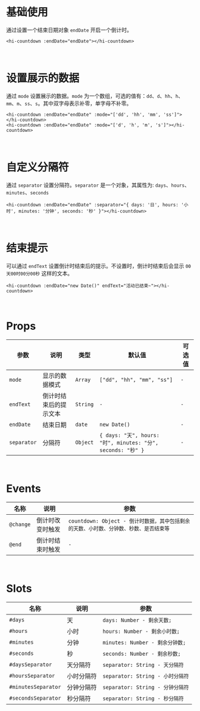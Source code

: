 # 基础使用

通过设置一个结束日期对象 `endDate` 开启一个倒计时。

```vue
<hi-countdown :endDate="endDate"></hi-countdown>
```

<br/>

# 设置展示的数据

通过 `mode` 设置展示的数据。`mode` 为一个数组，可选的值有：`dd`、`d`、`hh`、`h`、`mm`、`m`、`ss`、`s`。其中双字母表示补零，单字母不补零。

```vue
<hi-countdown :endDate="endDate" :mode="['dd', 'hh', 'mm', 'ss']"></hi-countdown>
<hi-countdown :endDate="endDate" :mode="['d', 'h', 'm', 's']"></hi-countdown>
```

<br/>

# 自定义分隔符

通过 `separator` 设置分隔符。`separator` 是一个对象，其属性为: `days`、`hours`、`minutes`、`seconds`

```vue
<hi-countdown :endDate="endDate" :separator="{ days: '日', hours: '小时', minutes: '分钟', seconds: '秒' }"></hi-countdown>
```

<br/>

# 结束提示

可以通过 `endText` 设置倒计时结束后的提示。不设置时，倒计时结束后会显示 `00天00时00分00秒` 这样的文本。

```vue
<hi-countdown :endDate="new Date()" endText="活动已结束~"></hi-countdown>
```

<br/>

# Props

| 参数        | 说明                   | 类型     | 默认值                                                      | 可选值 |
| ----------- | ---------------------- | -------- | ----------------------------------------------------------- | ------ |
| `mode`      | 显示的数据模式         | `Array`  | `["dd", "hh", "mm", "ss"]`                                  | `-`    |
| `endText`   | 倒计时结束后的提示文本 | `String` | `-`                                                         | `-`    |
| `endDate`   | 结束日期               | `date`   | `new Date()`                                                | `-`    |
| `separator` | 分隔符                 | `Object` | `{ days: "天", hours: "时", minutes: "分", seconds: "秒" }` | `-`    |

<br/>

# Events

| 名称      | 说明             | 参数                                                                                   |
| --------- | ---------------- | -------------------------------------------------------------------------------------- |
| `@change` | 倒计时改变时触发 | `countdown: Object - 倒计时数据，其中包括剩余的天数、小时数、分钟数、秒数、是否结束等` |
| `@end`    | 倒计时结束时触发 | `-`                                                                                    |

<br/>

# Slots

| 名称                | 说明       | 参数                             |
| ------------------- | ---------- | -------------------------------- |
| `#days`             | 天         | `days: Number - 剩余天数;`       |
| `#hours`            | 小时       | `hours: Number - 剩余小时数;`    |
| `#minutes`          | 分钟       | `minutes: Number - 剩余分钟数;`  |
| `#seconds`          | 秒         | `seconds: Number - 剩余秒数;`    |
| `#daysSeparator`    | 天分隔符   | `separator: String - 天分隔符`   |
| `#hoursSeparator`   | 小时分隔符 | `separator: String - 小时分隔符` |
| `#minutesSeparator` | 分钟分隔符 | `separator: String - 分钟分隔符` |
| `#secondsSeparator` | 秒分隔符   | `separator: String - 秒分隔符`   |
